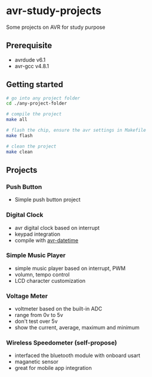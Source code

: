 # avr-study-projects
Some projects on AVR for study purpose

## Prerequisite
- avrdude v6.1
- avr-gcc v4.8.1

## Getting started
```bash
# go into any project folder
cd ./any-project-folder

# compile the project
make all

# flash the chip, ensure the avr settings in Makefile
make flash

# clean the project
make clean
```

## Projects

### Push Button
- Simple push button project

### Digital Clock
- avr digital clock based on interrupt
- keypad integration
- compile with [avr-datetime](https://github.com/peteroid/avr-datetime)

### Simple Music Player
- simple music player based on interrupt, PWM
- volumn, tempo control
- LCD character customization

### Voltage Meter
- voltmeter based on the built-in ADC
- range from 0v to 5v
- don't test over 5v
- show the current, average, maximum and minimum

### Wireless Speedometer (self-propose)
- interfaced the bluetooth module with onboard usart
- maganetic sensor
- great for mobile app integration